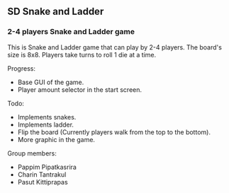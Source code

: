 ## SD Snake and Ladder
### 2-4 players Snake and Ladder game

This is Snake and Ladder game that can play by 2-4 players.
The board's size is 8x8. Players take turns to roll 1 die at a time.

Progress:
- Base GUI of the game.
- Player amount selector in the start screen.

Todo:
- Implements snakes.
- Implements ladder.
- Flip the board (Currently players walk from the top to the bottom).
- More graphic in the game.

Group members:
- Pappim Pipatkasrira
- Charin Tantrakul
- Pasut Kittiprapas
